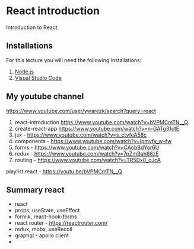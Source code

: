 # React introduction

Introduction to React

## Installations

For this lecture you will need the following installations:

1. [Node.js](https://nodejs.org/)
2. [Visual Studio Code](https://code.visualstudio.com/)

## My youtube channel

https://www.youtube.com/user/ywarezk/search?query=react

1. react-introduction https://www.youtube.com/watch?v=bVPMCmTN__Q
2. create-react-app https://www.youtube.com/watch?v=n-GATg31ctE
3. jsx - https://www.youtube.com/watch?v=s_ctvfeA58c
4. components - https://www.youtube.com/watch?v=jpmyfv_w-fw
5. forms - https://www.youtube.com/watch?v=CAobBdYor6U
6. redux - https://www.youtube.com/watch?v=7pZmBah66zE
7. routing - https://www.youtube.com/watch?v=TR5Dx8_cJcA

playlist react - https://youtu.be/bVPMCmTN__Q

## Summary react

- react
- props, useState, useEffect
- formik, react-hook-forms
- react router - https://reactrouter.com/
- redux, mobx, useRecoil
- graphql - apollo client
- 